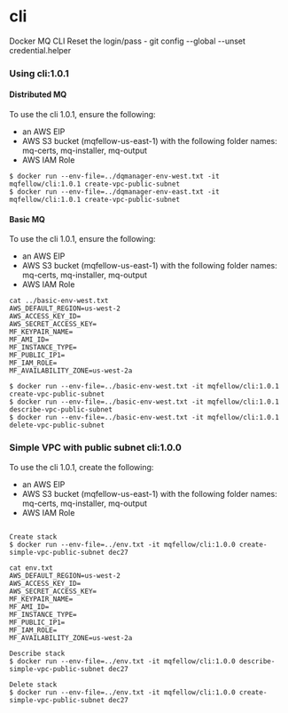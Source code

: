 # cli
Docker MQ CLI
Reset the login/pass - git config --global --unset credential.helper

### Using cli:1.0.1


#### Distributed MQ

To use the cli 1.0.1, ensure the following:
* an AWS EIP
* AWS S3 bucket (mqfellow-us-east-1) with the following folder names: mq-certs, mq-installer, mq-output
* AWS IAM Role

```
$ docker run --env-file=../dqmanager-env-west.txt -it mqfellow/cli:1.0.1 create-vpc-public-subnet
$ docker run --env-file=../dqmanager-env-east.txt -it mqfellow/cli:1.0.1 create-vpc-public-subnet
```

#### Basic MQ

To use the cli 1.0.1, ensure the following:
* an AWS EIP
* AWS S3 bucket (mqfellow-us-east-1) with the following folder names: mq-certs, mq-installer, mq-output
* AWS IAM Role

```
cat ../basic-env-west.txt
AWS_DEFAULT_REGION=us-west-2
AWS_ACCESS_KEY_ID=
AWS_SECRET_ACCESS_KEY=
MF_KEYPAIR_NAME=
MF_AMI_ID=
MF_INSTANCE_TYPE=
MF_PUBLIC_IP1=
MF_IAM_ROLE=
MF_AVAILABILITY_ZONE=us-west-2a

$ docker run --env-file=../basic-env-west.txt -it mqfellow/cli:1.0.1 create-vpc-public-subnet
$ docker run --env-file=../basic-env-west.txt -it mqfellow/cli:1.0.1 describe-vpc-public-subnet
$ docker run --env-file=../basic-env-west.txt -it mqfellow/cli:1.0.1 delete-vpc-public-subnet

```

### Simple VPC with public subnet cli:1.0.0

To use the cli 1.0.1, create the following:
* an AWS EIP
* AWS S3 bucket (mqfellow-us-east-1) with the following folder names: mq-certs, mq-installer, mq-output
* AWS IAM Role


```

Create stack
$ docker run --env-file=../env.txt -it mqfellow/cli:1.0.0 create-simple-vpc-public-subnet dec27

cat env.txt
AWS_DEFAULT_REGION=us-west-2
AWS_ACCESS_KEY_ID=
AWS_SECRET_ACCESS_KEY=
MF_KEYPAIR_NAME=
MF_AMI_ID=
MF_INSTANCE_TYPE=
MF_PUBLIC_IP1=
MF_IAM_ROLE=
MF_AVAILABILITY_ZONE=us-west-2a

Describe stack
$ docker run --env-file=../env.txt -it mqfellow/cli:1.0.0 describe-simple-vpc-public-subnet dec27 

Delete stack
$ docker run --env-file=../env.txt -it mqfellow/cli:1.0.0 create-simple-vpc-public-subnet dec27


```


